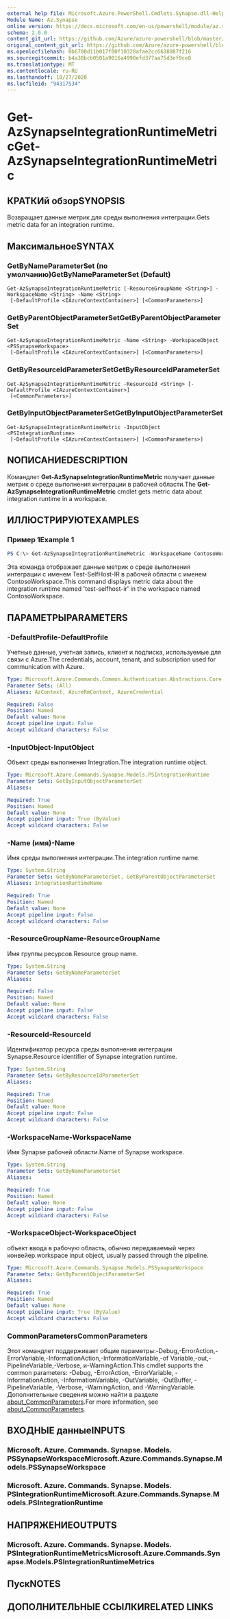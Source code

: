 ```yaml
---
external help file: Microsoft.Azure.PowerShell.Cmdlets.Synapse.dll-Help.xml
Module Name: Az.Synapse
online version: https://docs.microsoft.com/en-us/powershell/module/az.synapse/get-azsynapseintegrationruntimemetric
schema: 2.0.0
content_git_url: https://github.com/Azure/azure-powershell/blob/master/src/Synapse/Synapse/help/Get-AzSynapseIntegrationRuntimeMetric.md
original_content_git_url: https://github.com/Azure/azure-powershell/blob/master/src/Synapse/Synapse/help/Get-AzSynapseIntegrationRuntimeMetric.md
ms.openlocfilehash: 0b6700d11b017f00f10328afae2cc6638087f216
ms.sourcegitcommit: b4a38bcb0501a9016a4998efd377aa75d3ef9ce8
ms.translationtype: MT
ms.contentlocale: ru-RU
ms.lasthandoff: 10/27/2020
ms.locfileid: "94317534"
---
```

# <span data-ttu-id="50cd5-101">Get-AzSynapseIntegrationRuntimeMetric</span><span class="sxs-lookup"><span data-stu-id="50cd5-101">Get-AzSynapseIntegrationRuntimeMetric</span></span>

## <span data-ttu-id="50cd5-102">КРАТКИй обзор</span><span class="sxs-lookup"><span data-stu-id="50cd5-102">SYNOPSIS</span></span>
<span data-ttu-id="50cd5-103">Возвращает данные метрик для среды выполнения интеграции.</span><span class="sxs-lookup"><span data-stu-id="50cd5-103">Gets metric data for an integration runtime.</span></span> 

## <span data-ttu-id="50cd5-104">Максимальное</span><span class="sxs-lookup"><span data-stu-id="50cd5-104">SYNTAX</span></span>

### <span data-ttu-id="50cd5-105">GetByNameParameterSet (по умолчанию)</span><span class="sxs-lookup"><span data-stu-id="50cd5-105">GetByNameParameterSet (Default)</span></span>
```
Get-AzSynapseIntegrationRuntimeMetric [-ResourceGroupName <String>] -WorkspaceName <String> -Name <String>
 [-DefaultProfile <IAzureContextContainer>] [<CommonParameters>]
```

### <span data-ttu-id="50cd5-106">GetByParentObjectParameterSet</span><span class="sxs-lookup"><span data-stu-id="50cd5-106">GetByParentObjectParameterSet</span></span>
```
Get-AzSynapseIntegrationRuntimeMetric -Name <String> -WorkspaceObject <PSSynapseWorkspace>
 [-DefaultProfile <IAzureContextContainer>] [<CommonParameters>]
```

### <span data-ttu-id="50cd5-107">GetByResourceIdParameterSet</span><span class="sxs-lookup"><span data-stu-id="50cd5-107">GetByResourceIdParameterSet</span></span>
```
Get-AzSynapseIntegrationRuntimeMetric -ResourceId <String> [-DefaultProfile <IAzureContextContainer>]
 [<CommonParameters>]
```

### <span data-ttu-id="50cd5-108">GetByInputObjectParameterSet</span><span class="sxs-lookup"><span data-stu-id="50cd5-108">GetByInputObjectParameterSet</span></span>
```
Get-AzSynapseIntegrationRuntimeMetric -InputObject <PSIntegrationRuntime>
 [-DefaultProfile <IAzureContextContainer>] [<CommonParameters>]
```

## <span data-ttu-id="50cd5-109">NОПИСАНИЕ</span><span class="sxs-lookup"><span data-stu-id="50cd5-109">DESCRIPTION</span></span>
<span data-ttu-id="50cd5-110">Командлет **Get-AzSynapseIntegrationRuntimeMetric** получает данные метрик о среде выполнения интеграции в рабочей области.</span><span class="sxs-lookup"><span data-stu-id="50cd5-110">The **Get-AzSynapseIntegrationRuntimeMetric** cmdlet gets metric data about integration runtime in a workspace.</span></span>

## <span data-ttu-id="50cd5-111">ИЛЛЮСТРИРУЮТ</span><span class="sxs-lookup"><span data-stu-id="50cd5-111">EXAMPLES</span></span>

### <span data-ttu-id="50cd5-112">Пример 1</span><span class="sxs-lookup"><span data-stu-id="50cd5-112">Example 1</span></span>
```powershell
PS C:\> Get-AzSynapseIntegrationRuntimeMetric -WorkspaceName ContosoWorkspace -Name 'test-selfhost-ir'
```

<span data-ttu-id="50cd5-113">Эта команда отображает данные метрик о среде выполнения интеграции с именем Test-SelfHost-IR в рабочей области с именем ContosoWorkspace.</span><span class="sxs-lookup"><span data-stu-id="50cd5-113">This command displays metric data about the integration runtime named 'test-selfhost-ir' in the workspace named ContosoWorkspace.</span></span>

## <span data-ttu-id="50cd5-114">ПАРАМЕТРЫ</span><span class="sxs-lookup"><span data-stu-id="50cd5-114">PARAMETERS</span></span>

### <span data-ttu-id="50cd5-115">-DefaultProfile</span><span class="sxs-lookup"><span data-stu-id="50cd5-115">-DefaultProfile</span></span>
<span data-ttu-id="50cd5-116">Учетные данные, учетная запись, клиент и подписка, используемые для связи с Azure.</span><span class="sxs-lookup"><span data-stu-id="50cd5-116">The credentials, account, tenant, and subscription used for communication with Azure.</span></span>

```yaml
Type: Microsoft.Azure.Commands.Common.Authentication.Abstractions.Core.IAzureContextContainer
Parameter Sets: (All)
Aliases: AzContext, AzureRmContext, AzureCredential

Required: False
Position: Named
Default value: None
Accept pipeline input: False
Accept wildcard characters: False
```

### <span data-ttu-id="50cd5-117">-InputObject</span><span class="sxs-lookup"><span data-stu-id="50cd5-117">-InputObject</span></span>
<span data-ttu-id="50cd5-118">Объект среды выполнения Integration.</span><span class="sxs-lookup"><span data-stu-id="50cd5-118">The integration runtime object.</span></span>

```yaml
Type: Microsoft.Azure.Commands.Synapse.Models.PSIntegrationRuntime
Parameter Sets: GetByInputObjectParameterSet
Aliases:

Required: True
Position: Named
Default value: None
Accept pipeline input: True (ByValue)
Accept wildcard characters: False
```

### <span data-ttu-id="50cd5-119">-Name (имя)</span><span class="sxs-lookup"><span data-stu-id="50cd5-119">-Name</span></span>
<span data-ttu-id="50cd5-120">Имя среды выполнения интеграции.</span><span class="sxs-lookup"><span data-stu-id="50cd5-120">The integration runtime name.</span></span>

```yaml
Type: System.String
Parameter Sets: GetByNameParameterSet, GetByParentObjectParameterSet
Aliases: IntegrationRuntimeName

Required: True
Position: Named
Default value: None
Accept pipeline input: False
Accept wildcard characters: False
```

### <span data-ttu-id="50cd5-121">-ResourceGroupName</span><span class="sxs-lookup"><span data-stu-id="50cd5-121">-ResourceGroupName</span></span>
<span data-ttu-id="50cd5-122">Имя группы ресурсов.</span><span class="sxs-lookup"><span data-stu-id="50cd5-122">Resource group name.</span></span>

```yaml
Type: System.String
Parameter Sets: GetByNameParameterSet
Aliases:

Required: False
Position: Named
Default value: None
Accept pipeline input: False
Accept wildcard characters: False
```

### <span data-ttu-id="50cd5-123">-ResourceId</span><span class="sxs-lookup"><span data-stu-id="50cd5-123">-ResourceId</span></span>
<span data-ttu-id="50cd5-124">Идентификатор ресурса среды выполнения интеграции Synapse.</span><span class="sxs-lookup"><span data-stu-id="50cd5-124">Resource identifier of Synapse integration runtime.</span></span>

```yaml
Type: System.String
Parameter Sets: GetByResourceIdParameterSet
Aliases:

Required: True
Position: Named
Default value: None
Accept pipeline input: False
Accept wildcard characters: False
```

### <span data-ttu-id="50cd5-125">-WorkspaceName</span><span class="sxs-lookup"><span data-stu-id="50cd5-125">-WorkspaceName</span></span>
<span data-ttu-id="50cd5-126">Имя Synapse рабочей области.</span><span class="sxs-lookup"><span data-stu-id="50cd5-126">Name of Synapse workspace.</span></span>

```yaml
Type: System.String
Parameter Sets: GetByNameParameterSet
Aliases:

Required: True
Position: Named
Default value: None
Accept pipeline input: False
Accept wildcard characters: False
```

### <span data-ttu-id="50cd5-127">-WorkspaceObject</span><span class="sxs-lookup"><span data-stu-id="50cd5-127">-WorkspaceObject</span></span>
<span data-ttu-id="50cd5-128">объект ввода в рабочую область, обычно передаваемый через конвейер.</span><span class="sxs-lookup"><span data-stu-id="50cd5-128">workspace input object, usually passed through the pipeline.</span></span>

```yaml
Type: Microsoft.Azure.Commands.Synapse.Models.PSSynapseWorkspace
Parameter Sets: GetByParentObjectParameterSet
Aliases:

Required: True
Position: Named
Default value: None
Accept pipeline input: True (ByValue)
Accept wildcard characters: False
```

### <span data-ttu-id="50cd5-129">CommonParameters</span><span class="sxs-lookup"><span data-stu-id="50cd5-129">CommonParameters</span></span>
<span data-ttu-id="50cd5-130">Этот командлет поддерживает общие параметры:-Debug,-ErrorAction,-ErrorVariable,-InformationAction,-InformationVariable,-of Variable,-out,-PipelineVariable,-Verbose, и-WarningAction.</span><span class="sxs-lookup"><span data-stu-id="50cd5-130">This cmdlet supports the common parameters: -Debug, -ErrorAction, -ErrorVariable, -InformationAction, -InformationVariable, -OutVariable, -OutBuffer, -PipelineVariable, -Verbose, -WarningAction, and -WarningVariable.</span></span> <span data-ttu-id="50cd5-131">Дополнительные сведения можно найти в разделе [about_CommonParameters](http://go.microsoft.com/fwlink/?LinkID=113216).</span><span class="sxs-lookup"><span data-stu-id="50cd5-131">For more information, see [about_CommonParameters](http://go.microsoft.com/fwlink/?LinkID=113216).</span></span>

## <span data-ttu-id="50cd5-132">ВХОДНЫЕ данные</span><span class="sxs-lookup"><span data-stu-id="50cd5-132">INPUTS</span></span>

### <span data-ttu-id="50cd5-133">Microsoft. Azure. Commands. Synapse. Models. PSSynapseWorkspace</span><span class="sxs-lookup"><span data-stu-id="50cd5-133">Microsoft.Azure.Commands.Synapse.Models.PSSynapseWorkspace</span></span>

### <span data-ttu-id="50cd5-134">Microsoft. Azure. Commands. Synapse. Models. PSIntegrationRuntime</span><span class="sxs-lookup"><span data-stu-id="50cd5-134">Microsoft.Azure.Commands.Synapse.Models.PSIntegrationRuntime</span></span>

## <span data-ttu-id="50cd5-135">НАПРЯЖЕНИЕ</span><span class="sxs-lookup"><span data-stu-id="50cd5-135">OUTPUTS</span></span>

### <span data-ttu-id="50cd5-136">Microsoft. Azure. Commands. Synapse. Models. PSIntegrationRuntimeMetrics</span><span class="sxs-lookup"><span data-stu-id="50cd5-136">Microsoft.Azure.Commands.Synapse.Models.PSIntegrationRuntimeMetrics</span></span>

## <span data-ttu-id="50cd5-137">Пуск</span><span class="sxs-lookup"><span data-stu-id="50cd5-137">NOTES</span></span>

## <span data-ttu-id="50cd5-138">ДОПОЛНИТЕЛЬНЫЕ ССЫЛКИ</span><span class="sxs-lookup"><span data-stu-id="50cd5-138">RELATED LINKS</span></span>
